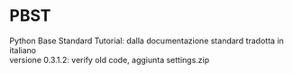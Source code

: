 # PBST <br>
Python Base Standard Tutorial: dalla documentazione standard tradotta in italiano <br> 
versione 0.3.1.2: verify old code, aggiunta settings.zip
